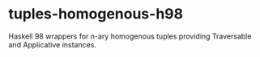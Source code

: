 tuples-homogenous-h98
=====================

Haskell 98 wrappers for n-ary homogenous tuples providing Traversable and Applicative instances.

